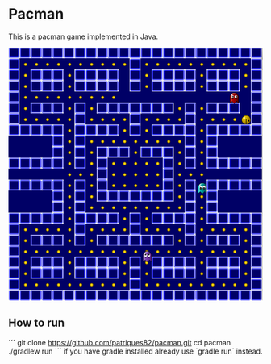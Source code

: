 # Pacman

This is a pacman game implemented in Java.

<img src="pacman.png"/>

## How to run

´´´
git clone https://github.com/patriques82/pacman.git
cd pacman
./gradlew run
´´´
if you have gradle installed already use ´gradle run´ instead.

